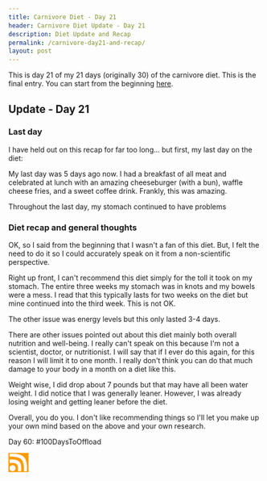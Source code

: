 ```yaml
---
title: Carnivore Diet - Day 21
header: Carnivore Diet Update - Day 21
description: Diet Update and Recap
permalink: /carnivore-day21-and-recap/
layout: post
---
```


This is day 21 of my 21 days (originally 30) of the carnivore diet. This is the final entry. You can start from the beginning [here](https://blog.mooreanalysis.com/carnivore/).

## Update - Day 21

### Last day

I have held out on this recap for far too long... but first, my last day on the diet:

My last day was 5 days ago now. I had a breakfast of all meat and celebrated at lunch with an amazing cheeseburger (with a bun), waffle cheese fries, and a sweet coffee drink. Frankly, this was amazing.

Throughout the last day, my stomach continued to have problems

### Diet recap and general thoughts

OK, so I said from the beginning that I wasn't a fan of this diet. But, I felt the need to do it so I could accurately speak on it from a non-scientific perspective.

Right up front, I can't recommend this diet simply for the toll it took on my stomach. The entire three weeks my stomach was in knots and my bowels were a mess. I read that this typically lasts for two weeks on the diet but mine continued into the third week. This is not OK.

The other issue was energy levels but this only lasted 3-4 days.

There are other issues pointed out about this diet mainly both overall nutrition and well-being. I really can't speak on this because I'm not a scientist, doctor, or nutritionist. I will say that if I ever do this again, for this reason I will limit it to one month. I really don't think you can do that much damage to your body in a month on a diet like this.

Weight wise, I did drop about 7 pounds but that may have all been water weight. I did notice that I was generally leaner. However, I was already losing weight and getting leaner before the diet.

Overall, you do you. I don't like recommending things so I'll let you make up your own mind based on the above and your own research.

Day 60: #100DaysToOffload

<a href="https://blog.mooreanalysis.com/feed.xml"><img src="/assets/images/rss_feed.jpg" style="opacity:1;" width="40"/></a>

<!--

#image:
![automator-2](/assets/images/automator-2.png)

#link:
[contact page](https://blog.mooreanalysis.com/contact/)

#unordered list:
<ul>
  <li>I've sailed across the Atlantic</li>
  <li>I've been to Iceland</li>
  <li>I've been skydiving</li>
</ul>

#code block:
<pre style="line-height:.9;">
<code style="font-size:15px;">
  require 'Faker'

  $i = 0
  $num = 15370

  while $i < $num  do
    puts Faker::Restaurant.name
    $i +=1
  end
</code>
</pre>

#html code block - note the &lt and &gt:
<pre style="line-height:1;">
<code style="font-size:15px;">
  &lt;div class="main"&gt;
    &lt;h2><b>Most Recent Reviews</b></h2&gt;
    &lt;?php $lines = file('top3.txt');
    foreach($lines as $line){echo $line;}?><br&gt;
  &lt;/div&gt;
</code>
</pre>

-->
